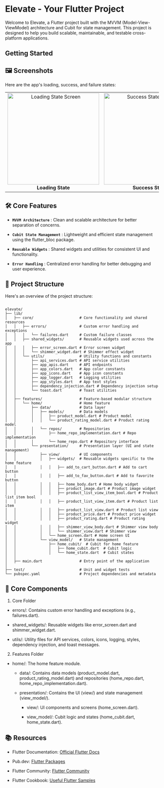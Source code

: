 # Elevate - Your Flutter Project

Welcome to Elevate, a Flutter project built with the MVVM (Model-View-ViewModel) architecture and Cubit for state management. This project is designed to help you build scalable, maintainable, and testable cross-platform applications.

## Getting Started

## 🖼️ Screenshots

Here are the app's loading, success, and failure states:

<table>
  <tr>
    <td align="center">
      <img src="https://github.com/user-attachments/assets/7557ffb3-6864-421e-8cfd-5574b5761fa2" alt="Loading State Screen" width="300" />
      <br />
      <strong>Loading State</strong>
    </td>
    <td align="center">
      <img src="https://github.com/user-attachments/assets/65f1bcdf-8240-4422-854e-c4a1dc66af41" alt="Success State Screen" width="300" />
      <br />
      <strong>Success State</strong>
    </td>
    <td align="center">
      <img src="https://github.com/user-attachments/assets/e62663d4-fe01-4a6f-9fcf-6f5d9cb6c669" alt="Failure State Screen" width="300" />
      <br />
      <strong>Failure State</strong>
    </td>
  </tr>
</table>

## 🛠️ Core Features

- **`MVVM Architecture`** : Clean and scalable architecture for better separation of concerns.

- **`Cubit State Management`** : Lightweight and efficient state management using the flutter_bloc package.

- **`Reusable Widgets`** : Shared widgets and utilities for consistent UI and functionality.

- **`Error Handling`** : Centralized error handling for better debugging and user experience.

## 📂 Project Structure

Here's an overview of the project structure:

```

elevate/
├── lib/
│   ├── core/                     # Core functionality and shared resources
│   │   ├── errors/               # Custom error handling and exceptions
│   │   │   └── failures.dart     # Custom failure classes
│   │   ├── shared_widgets/       # Reusable widgets used across the app
│   │   │   ├── error_screen.dart # Error screen widget
│   │   │   └── shimmer_widget.dart # Shimmer effect widget
│   │   └── utils/                # Utility functions and constants
│   │       ├── api_services.dart # API service utilities
│   │       ├── app_apis.dart     # API endpoints
│   │       ├── app_colors.dart   # App color constants
│   │       ├── app_icons.dart    # App icon constants
│   │       ├── app_logger.dart   # Logging utilities
│   │       ├── app_styles.dart   # App text styles
│   │       ├── dependency_injection.dart # Dependency injection setup
│   │       └── toast.dart        # Toast utilities
│   │
│   ├── features/                 # Feature-based modular structure
│   │   └── home/                 # Home feature
│   │       ├── data/             # Data layer
│   │       │   ├── models/       # Data models
│   │       │   │   ├── product_model.dart # Product model
│   │       │   │   └── product_rating_model.dart # Product rating model
│   │       │   └── repos/        # Repositories
│   │       │       ├── home_repo_implementation.dart # Repo implementation
│   │       │       └── home_repo.dart # Repository interface
│   │       └── presentation/     # Presentation layer (UI and state management)
│   │           ├── view/         # UI components
│   │           │   ├── widgets/  # Reusable widgets specific to the home feature
│   │           │   │   ├── add_to_cart_button.dart # Add to cart button
│   │           │   │   ├── add_to_fav_button.dart # Add to favorite button
│   │           │   │   ├── home_body.dart # Home body widget
│   │           │   │   ├── product_image.dart # Product image widget
│   │           │   │   ├── product_list_view_item_bool.dart # Product list item bool
│   │           │   │   ├── product_list_view_item.dart # Product list item
│   │           │   │   ├── product_list_view.dart # Product list view
│   │           │   │   ├── product_price.dart # Product price widget
│   │           │   │   ├── product_rating.dart # Product rating widget
│   │           │   │   ├── shimmer_view_body.dart # Shimmer view body
│   │           │   │   └── shimmer_view.dart # Shimmer view
│   │           │   └── home_screen.dart # Home screen UI
│   │           └── view_model/   # State management
│   │               ├── home_cubit/  # Cubit for home feature
│   │               │   ├── home_cubit.dart  # Cubit logic
│   │               │   └── home_state.dart  # Cubit states
│   │
│   ├── main.dart                 # Entry point of the application
│
├── test/                         # Unit and widget tests
└── pubspec.yaml                  # Project dependencies and metadata

```

## 🧩 Core Components

1. Core Folder

- errors/: Contains custom error handling and exceptions (e.g., failures.dart).

- shared_widgets/: Reusable widgets like error_screen.dart and shimmer_widget.dart.

- utils/: Utility files for API services, colors, icons, logging, styles, dependency injection, and toast messages.

2. Features Folder

- home/: The home feature module.

  - data/: Contains data models (product_model.dart, product_rating_model.dart) and repositories (home_repo.dart, home_repo_implementation.dart).

  - presentation/: Contains the UI (view/) and state management (view_model/).

    - view/: UI components and screens (home_screen.dart).

    - view_model/: Cubit logic and states (home_cubit.dart, home_state.dart).

## 📚 Resources

- Flutter Documentation: <a href = "https://docs.flutter.dev/"> Official Flutter Docs </a>

- Pub.dev: <a href = "https://pub.dev/"> Flutter Packages </a>

- Flutter Community: <a href = "https://medium.com/flutter-community"> Flutter Community </a>

- Flutter Cookbook: <a href = "https://docs.flutter.dev/cookbook"> Useful Flutter Samples </a>
